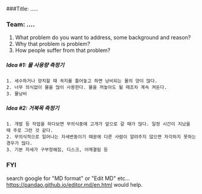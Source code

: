 ###Title: .....

### Team: ....
1. What problem do you want to address, some background and reason?
2. Why that problem is problem?
3. How people suffer from that problem?

##### Idea #1: 물 사용량 측정기
    1. 세수하거나 양치할 때 꼭지를 틀어놓고 하면 낭비되는 물의 양이 많다.
    2. 너무 의식없이 물을 많이 사용한다. 물을 꺼놓아도 될 때조차 계속 켜둔다.
    3. 물낭비
    
    
##### Idea #2: 거북목 측정기
    1. 개발 등 작업을 하다보면 무의식중에 고개가 앞으로 갈 때가 많다. 일정 시간이 지났을 때 주로 그런 것 같다.
    2. 무의식적으로 일어나는 자세변동이기 때문에 다른 사람이 알려주지 않으면 자각하지 못하는 경우가 많다.
    3. 기본 자세가 구부정해짐, 디스크, 어깨결림 등


### FYI
search google for "MD format" or "Edit MD" etc...
https://pandao.github.io/editor.md/en.html would help.
